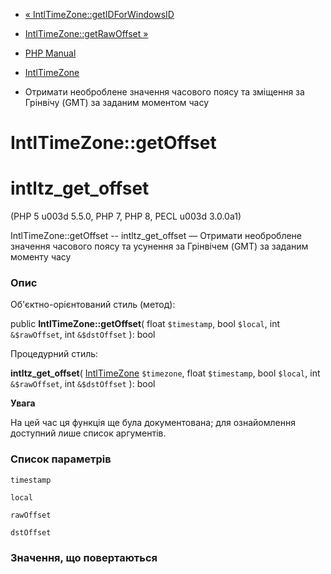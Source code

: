 - [«
IntlTimeZone::getIDForWindowsID](intltimezone.getidforwindowsid.md)
- [IntlTimeZone::getRawOffset »](intltimezone.getrawoffset.md)

- [PHP Manual](index.md)
- [IntlTimeZone](class.intltimezone.md)
- Отримати необроблене значення часового поясу та зміщення за
Грінвічу (GMT) за заданим моментом часу

# IntlTimeZone::getOffset

# intltz_get_offset

(PHP 5 u003d 5.5.0, PHP 7, PHP 8, PECL u003d 3.0.0a1)

IntlTimeZone::getOffset -- intltz_get_offset — Отримати необроблене
значення часового поясу та усунення за Грінвічем (GMT) за заданим
моменту часу

### Опис

Об'єктно-орієнтований стиль (метод):

public **IntlTimeZone::getOffset**(
float `$timestamp`,
bool `$local`,
int `&$rawOffset`,
int `&$dstOffset`
): bool

Процедурний стиль:

**intltz_get_offset**(
[IntlTimeZone](class.intltimezone.md) `$timezone`,
float `$timestamp`,
bool `$local`,
int `&$rawOffset`,
int `&$dstOffset`
): bool

**Увага**

На цей час ця функція ще була документована; для
ознайомлення доступний лише список аргументів.

### Список параметрів

`timestamp`

`local`

`rawOffset`

`dstOffset`

### Значення, що повертаються
